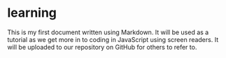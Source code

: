 # learning
This is my first document written using Markdown.
It will be used as a tutorial as we get more in to coding in JavaScript using screen readers.
It will be uploaded to our repository on GitHub for others to refer to.
